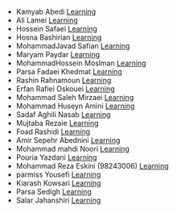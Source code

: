 - Kamyab Abedi [Learning](https://github.com/b4ym4k/Python)
- Ali Lamei [Learning](https://github.com/AliLRS/Graph-Theory-Assignment1)
- Hossein Safaei [Learning](https://github.com/Hossein-sfa/Graph-Theory-Python)
- Hosna Bashirian [Learning](https://github.com/HosnaBashirian/GraphTheoryAssignment1)
- MohammadJavad Safian [Learning](https://github.com/mjsafy/GraphTheory-Assignment-1)
- Maryam Paydar [Learning](https://github.com/MariePaydar/Graph-Theory-Assignment1)
- MohammadHossein Moslman [Learning](https://github.com/mosalman1379/pythonExercise)
- Parsa Fadaei Khedmat [Learning](https://github.com/ParsaFadaei/Kaggle-Python)
- Rashin Rahnamoun [Learning](https://github.com/RRah1401/kaggle-python)
- Erfan Rafiei Oskouei [Learning](https://github.com/3RFUNn/Kaggle-Python.git)
- Mohammad Saleh Mirzaei [Learning](https://github.com/mosaleh4/kaggle-python.git)
- Mohammad Huseyn Amini [Learning](https://github.com/MohammadHuseyn/Graph-Theory-Assignment1.git)
- Sadaf Aghili Nasab [Learning](https://github.com/lsadaf/python_course/tree/master/python_course)
- Mujtaba Rezaie [Learning](https://github.com/MujtabaRezaie/Kaggle-Certificate)
- Foad Rashidi [Learning](https://github.com/mfrashidi/graph-theory-first-assignment)
- Amir Sepehr Abednini [Learning](https://github.com/amirabedinii/Graph-Theory-Assignment-One)
- Mohammad mahdi Noori [Learning](https://github.com/mohamadmahdi1234/GraphTeoryPyKaggle.git)
- Pouria Yazdani [Learning](https://github.com/PouriaYazdani/Graph_theory_course_SBU/tree/master) 
- Mohammad Reza Eskini (98243006) [Learning](https://github.com/mreskini/python-course)
- parmiss Yousefi [Learning](https://github.com/parmissud/Graph_Theory)
- Kiarash Kowsari [Learning](https://github.com/kiarash6k/Python_Graph)
- Parsa Sedigh [Learning](https://github.com/ParsaSedigh/Graph-Theory-Assignment1)
- Salar Jahanshiri [Learning](https://github.com/salarjahanshiri/python_for_network/tree/master/PY_CERTIFICATE)